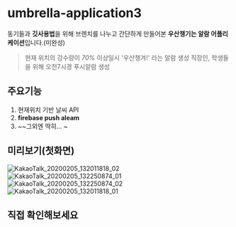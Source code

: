 # umbrella-application3

동기들과 **깃사용법**을 위해 브렌치를 나누고 간단하게 만들어본 **우산챙기는 알람 어플리케이션**입니다.(미완성)
>현재 위치의 강수량이 *70%* 이상일시 '우산챙겨!' 라는 알람 생성 
>직장인, 학생들을 위해 오전7시경 푸시알람 생성

## 주요기능

1. 현재위치 기반 날씨 API
2. **firebase push aleam**
3. ~~그외엔 딱히... ~

## 미리보기(첫화면)
![KakaoTalk_20200205_132011818_02](https://user-images.githubusercontent.com/48710889/73810745-cd5d1300-481a-11ea-8d25-a5f060fec8d9.jpg)
![KakaoTalk_20200205_132250874_01](https://user-images.githubusercontent.com/48710889/73810748-cdf5a980-481a-11ea-9605-5c6cc0e7a5b5.jpg)
![KakaoTalk_20200205_132250874_02](https://user-images.githubusercontent.com/48710889/73810749-ce8e4000-481a-11ea-8f0c-185822317c08.jpg)
![KakaoTalk_20200205_132011818_01](https://user-images.githubusercontent.com/48710889/73810750-ce8e4000-481a-11ea-89f5-021cbac3e946.jpg)

## 직접 확인해보세요
